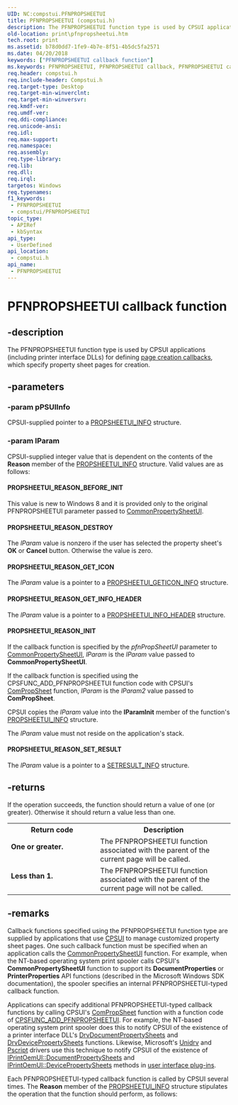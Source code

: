 ```yaml
---
UID: NC:compstui.PFNPROPSHEETUI
title: PFNPROPSHEETUI (compstui.h)
description: The PFNPROPSHEETUI function type is used by CPSUI applications (including printer interface DLLs) for defining page creation callbacks, which specify property sheet pages for creation.
old-location: print\pfnpropsheetui.htm
tech.root: print
ms.assetid: b78d0dd7-1fe9-4b7e-8f51-4b5dc5fa2571
ms.date: 04/20/2018
keywords: ["PFNPROPSHEETUI callback function"]
ms.keywords: PFNPROPSHEETUI, PFNPROPSHEETUI callback, PFNPROPSHEETUI callback function [Print Devices], compstui/PFNPROPSHEETUI, cpsuifnc_a30dfbce-634a-4eb9-b86c-fdd14d8333fd.xml, print.pfnpropsheetui
req.header: compstui.h
req.include-header: Compstui.h
req.target-type: Desktop
req.target-min-winverclnt: 
req.target-min-winversvr: 
req.kmdf-ver: 
req.umdf-ver: 
req.ddi-compliance: 
req.unicode-ansi: 
req.idl: 
req.max-support: 
req.namespace: 
req.assembly: 
req.type-library: 
req.lib: 
req.dll: 
req.irql: 
targetos: Windows
req.typenames: 
f1_keywords:
 - PFNPROPSHEETUI
 - compstui/PFNPROPSHEETUI
topic_type:
 - APIRef
 - kbSyntax
api_type:
 - UserDefined
api_location:
 - compstui.h
api_name:
 - PFNPROPSHEETUI
---
```


# PFNPROPSHEETUI callback function


## -description

The PFNPROPSHEETUI function type is used by CPSUI applications (including printer interface DLLs) for defining <a href="https://docs.microsoft.com/windows-hardware/drivers/print/page-creation-callbacks">page creation callbacks</a>, which specify property sheet pages for creation.

## -parameters

### -param pPSUIInfo

CPSUI-supplied pointer to a <a href="https://docs.microsoft.com/windows-hardware/drivers/ddi/compstui/ns-compstui-_propsheetui_info">PROPSHEETUI_INFO</a> structure.

### -param lParam

CPSUI-supplied integer value that is dependent on the contents of the <b>Reason</b> member of the <a href="https://docs.microsoft.com/windows-hardware/drivers/ddi/compstui/ns-compstui-_propsheetui_info">PROPSHEETUI_INFO</a> structure. Valid values are as follows:





#### PROPSHEETUI_REASON_BEFORE_INIT

This value is new to Windows 8 and it is provided only to the original PFNPROPSHEETUI parameter passed to <a href="https://docs.microsoft.com/windows-hardware/drivers/ddi/compstui/nf-compstui-commonpropertysheetuia">CommonPropertySheetUI</a>.



#### PROPSHEETUI_REASON_DESTROY

The <i>lParam</i> value is nonzero if the user has selected the property sheet's <b>OK</b> or <b>Cancel</b> button. Otherwise the value is zero.





#### PROPSHEETUI_REASON_GET_ICON

The <i>lParam</i> value is a pointer to a <a href="https://docs.microsoft.com/windows-hardware/drivers/ddi/compstui/ns-compstui-_propsheetui_geticon_info">PROPSHEETUI_GETICON_INFO</a> structure.





#### PROPSHEETUI_REASON_GET_INFO_HEADER

The <i>lParam</i> value is a pointer to a <a href="https://docs.microsoft.com/windows-hardware/drivers/ddi/compstui/ns-compstui-_propsheetui_info_header">PROPSHEETUI_INFO_HEADER</a> structure.





#### PROPSHEETUI_REASON_INIT

If the callback function is specified by the <i>pfnPropSheetUI</i> parameter to <a href="https://docs.microsoft.com/windows-hardware/drivers/ddi/compstui/nf-compstui-commonpropertysheetuia">CommonPropertySheetUI</a>, <i>lParam</i> is the <i>lParam</i> value passed to <b>CommonPropertySheetUI</b>.

If the callback function is specified using the CPSFUNC_ADD_PFNPROPSHEETUI function code with CPSUI's <a href="https://docs.microsoft.com/windows-hardware/drivers/ddi/compstui/nc-compstui-pfncompropsheet">ComPropSheet</a> function, <i>lParam</i> is the <i>lParam2</i> value passed to <b>ComPropSheet</b>.

CPSUI copies the <i>lParam</i> value into the <b>lParamInit</b> member of the function's <a href="https://docs.microsoft.com/windows-hardware/drivers/ddi/compstui/ns-compstui-_propsheetui_info">PROPSHEETUI_INFO</a> structure.

The <i>lParam</i> value must not reside on the application's stack.





#### PROPSHEETUI_REASON_SET_RESULT

The <i>lParam</i> value is a pointer to a <a href="https://docs.microsoft.com/windows-hardware/drivers/ddi/compstui/ns-compstui-_setresult_info">SETRESULT_INFO</a> structure.

## -returns

If the operation succeeds, the function should return a value of one (or greater). Otherwise it should return a value less than one.

<table>
<tr>
<th>Return code</th>
<th>Description</th>
</tr>
<tr>
<td width="40%">
<dl>
<dt><b>One or greater.</b></dt>
</dl>
</td>
<td width="60%">
The PFNPROPSHEETUI function associated with the parent of the current page will be called.

</td>
</tr>
<tr>
<td width="40%">
<dl>
<dt><b>Less than 1.</b></dt>
</dl>
</td>
<td width="60%">
The PFNPROPSHEETUI function associated with the parent of the current page will not be called.

</td>
</tr>
</table>

## -remarks

Callback functions specified using the PFNPROPSHEETUI function type are supplied by applications that use <a href="https://docs.microsoft.com/windows-hardware/drivers/print/common-property-sheet-user-interface">CPSUI</a> to manage customized property sheet pages. One such callback function must be specified when an application calls the <a href="https://docs.microsoft.com/windows-hardware/drivers/ddi/compstui/nf-compstui-commonpropertysheetuia">CommonPropertySheetUI</a> function. For example, when the NT-based operating system print spooler calls CPSUI's <b>CommonPropertySheetUI</b> function to support its <b>DocumentProperties</b> or <b>PrinterProperties</b> API functions (described in the Microsoft Windows SDK documentation), the spooler specifies an internal PFNPROPSHEETUI-typed callback function. 

Applications can specify additional PFNPROPSHEETUI-typed callback functions by calling CPSUI's <a href="https://docs.microsoft.com/windows-hardware/drivers/ddi/compstui/nc-compstui-pfncompropsheet">ComPropSheet</a> function with a function code of <a href="https://docs.microsoft.com/previous-versions/ff546391(v=vs.85)">CPSFUNC_ADD_PFNPROPSHEETUI</a>. For example, the NT-based operating system print spooler does this to notify CPSUI of the existence of a printer interface DLL's <a href="https://docs.microsoft.com/windows-hardware/drivers/ddi/winddiui/nf-winddiui-drvdocumentpropertysheets">DrvDocumentPropertySheets</a> and <a href="https://docs.microsoft.com/windows-hardware/drivers/ddi/winddiui/nf-winddiui-drvdevicepropertysheets">DrvDevicePropertySheets</a> functions. Likewise, Microsoft's <a href="https://docs.microsoft.com/windows-hardware/drivers/">Unidrv</a> and <a href="https://docs.microsoft.com/windows-hardware/drivers/">Pscript</a> drivers use this technique to notify CPSUI of the existence of <a href="https://docs.microsoft.com/windows-hardware/drivers/ddi/prcomoem/nf-prcomoem-iprintoemui-documentpropertysheets">IPrintOemUI::DocumentPropertySheets</a> and <a href="https://docs.microsoft.com/windows-hardware/drivers/ddi/prcomoem/nf-prcomoem-iprintoemui-devicepropertysheets">IPrintOemUI::DevicePropertySheets</a> methods in <a href="https://docs.microsoft.com/windows-hardware/drivers/print/user-interface-plug-ins">user interface plug-ins</a>.

Each PFNPROPSHEETUI-typed callback function is called by CPSUI several times. The <b>Reason</b> member of the <a href="https://docs.microsoft.com/windows-hardware/drivers/ddi/compstui/ns-compstui-_propsheetui_info">PROPSHEETUI_INFO</a> structure stipulates the operation that the function should perform, as follows:


